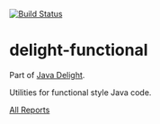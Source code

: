 [![Build Status](https://travis-ci.org/javadelight/delight-functional.svg)](https://travis-ci.org/javadelight/delight-functional)

delight-functional
======

Part of [Java Delight](https://github.com/javadelight/delight-main#java-delight-suite).

Utilities for functional style Java code.

[All Reports](http://modules.appjangle.com/fn-api/latest/project-reports.html)